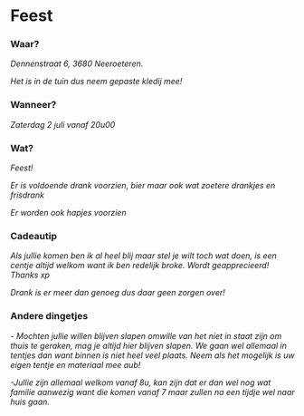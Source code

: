 # Feest

### Waar?
_Dennenstraat 6, 3680 Neeroeteren._

_Het is in de tuin dus neem gepaste kledij mee!_



### Wanneer?
_Zaterdag 2 juli vanaf 20u00_



### Wat?
_Feest!_

_Er is voldoende drank voorzien, bier maar ook wat zoetere drankjes en frisdrank_

_Er worden ook hapjes voorzien_



### Cadeautip
_Als jullie komen ben ik al heel blij maar stel je wilt toch wat doen, is een centje altijd welkom want ik ben redelijk broke. Wordt geapprecieerd! Thanks xp_

_Drank is er meer dan genoeg dus daar geen zorgen over!_



### Andere dingetjes
_- Mochten jullie willen blijven slapen omwille van het niet in staat zijn om thuis te geraken, mag je altijd hier blijven slapen. We gaan wel allemaal in tentjes dan want binnen is niet heel veel plaats. Neem als het mogelijk is uw eigen tentje en materiaal mee aub!_

_-Jullie zijn allemaal welkom vanaf 8u, kan zijn dat er dan wel nog wat familie aanwezig want die komen vanaf 7 maar zullen na een tijdje wel naar huis gaan._

